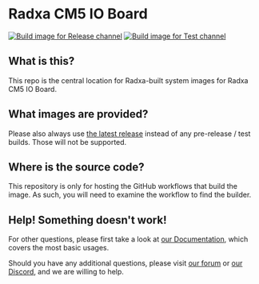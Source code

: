 # Radxa CM5 IO Board
[![Build image for Release channel](https://github.com/radxa-build/radxa-cm5-io/actions/workflows/build.yaml/badge.svg)](https://github.com/radxa-build/radxa-cm5-io/actions/workflows/build.yaml) [![Build image for Test channel](https://github.com/radxa-build/radxa-cm5-io/actions/workflows/test.yaml/badge.svg)](https://github.com/radxa-build/radxa-cm5-io/actions/workflows/test.yaml)

## What is this?

This repo is the central location for Radxa-built system images for Radxa CM5 IO Board.

## What images are provided?

Please also always use [the latest release](https://github.com/radxa-build/radxa-cm5-io/releases/latest) instead of any pre-release / test builds. Those will not be supported.

## Where is the source code?

This repository is only for hosting the GitHub workflows that build the image. As such, you will need to examine the workflow to find the builder.

## Help! Something doesn't work!

For other questions, please first take a look at [our Documentation](https://docs.radxa.com), which covers the most basic usages.

Should you have any additional questions, please visit [our forum](https://forum.radxa.com/) or [our Discord](https://rock.sh/go), and we are willing to help.
